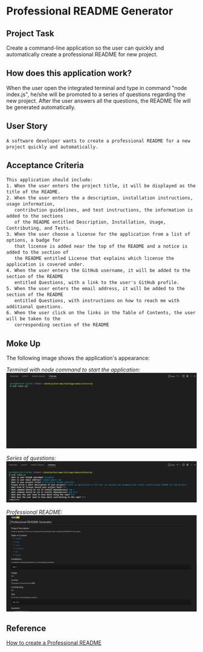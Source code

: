 # Professional README Generator 

## Project Task
Create a command-line application so the user can quickly and automatically create a professional README for new project.



## How does this application work?
When the user open the integrated terminal and type in command "node index.js", he/she will be promoted 
to a series of questions regarding the new project. After the user answers all the questions, the README file 
will be generated automatically.



## User Story

```
A software developer wants to create a professional README for a new project quickly and automatically.
```


## Acceptance Criteria

```
This application should include:
1. When the user enters the project title, it will be displayed as the title of the README.
2. When the user enters the a description, installation instructions, usage information, 
   contribution guidelines, and test instructions, the information is added to the sections
   of the README entitled Description, Installation, Usage, Contributing, and Tests.
3. When the user choose a license for the application from a list of options, a badge for 
   that license is added near the top of the README and a notice is added to the section of
   the README entitled License that explains which license the application is covered under.
4. When the user enters the GitHub username, it will be added to the section of the README 
   entitled Questions, with a link to the user's GitHub profile.
5. When the user enters the email address, it will be added to the section of the README 
   entitled Questions, with instructions on how to reach me with additional questions.
6. When the user click on the links in the Table of Contents, the user will be taken to the 
   corresponding section of the README
```


## Moke Up

The following image shows the application's appearance:

*Terminal with node command to start the application:*
![Terminal with node command.](./Develop/assets/images/Terminal_with_command.jpg)

*Series of questions:*
![Series of Questions.](./Develop/assets/images/Questions.jpg)

*Professional README:*
![Professional README.](./Develop/assets/images/README.jpg)


## Reference
[How to create a Professional README](https://coding-boot-camp.github.io/full-stack/github/professional-readme-guide)
